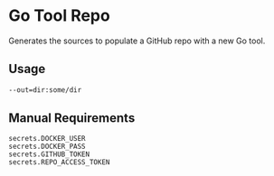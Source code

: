 # Go Tool Repo

Generates the sources to populate a GitHub repo with a new Go tool.

## Usage

```bash
--out=dir:some/dir
```

## Manual Requirements

```
secrets.DOCKER_USER
secrets.DOCKER_PASS
secrets.GITHUB_TOKEN
secrets.REPO_ACCESS_TOKEN
```
